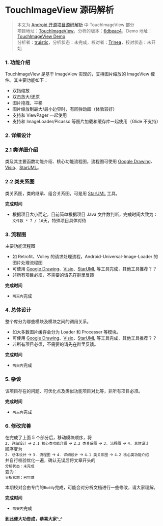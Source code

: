 TouchImageView 源码解析
====================================
> 本文为 [Android 开源项目源码解析](https://a.codekk.com) 中 TouchImageView 部分  
 项目地址：[TouchImageView](https://github.com/MikeOrtiz/TouchImageView)，分析的版本：[6dbeac4](https://github.com/MikeOrtiz/TouchImageView/commit/6dbeac4f11936185ba374c73144ac431c23c9aab "Commit id is 6dbeac4f11936185ba374c73144ac431c23c9aab")，Demo 地址：[TouchImageView Demo](https://github.com/aosp-exchange-group/android-open-project-demo/tree/master/touchimageview-demo)    
 分析者：[truistic](https://github.com/truistic)，分析状态：未完成，校对者：[Trinea](https://github.com/trinea)，校对状态：未开始   


### 1. 功能介绍  
TouchImageView 是基于 ImageView 实现的，支持图片缩放的 ImageView 控件。其主要功能如下：
* 双指缩放
* 双击放大/还原
* 图片拖拽、平移
* 图片缩放到最大/最小边界时，有回弹动画（体验较好）
* 支持和 ViewPager 一起使用
* 支持和 ImageLoader/Picasso 等图片加载和缓存库一起使用（Glide 不支持）

### 2. 详细设计
### 2.1 类详细介绍
类及其主要函数功能介绍、核心功能流程图，流程图可使用 [Google Drawing](https://docs.google.com/drawings)、[Visio](http://products.office.com/en-us/visio/flowchart-software)、[StarUML](http://staruml.io/)。  
### 2.2 类关系图
类关系图，类的继承、组合关系图，可是用 [StarUML](http://staruml.io/) 工具。  

**完成时间**  
- 根据项目大小而定，目前简单根据项目 Java 文件数判断，完成时间大致为：`文件数 * 7 / 10`天，特殊项目具体对待  

### 3. 流程图
主要功能流程图  
- 如 Retrofit、Volley 的请求处理流程，Android-Universal-Image-Loader 的图片处理流程图  
- 可使用 [Google Drawing](https://docs.google.com/drawings)、[Visio](http://products.office.com/en-us/visio/flowchart-software)、[StarUML](http://staruml.io/) 等工具完成，其他工具推荐？？  
- 非所有项目必须，不需要的请先在群里反馈  

**完成时间**  
- `两天内`完成  

### 4. 总体设计
整个库分为哪些模块及模块之间的调用关系。  
- 如大多数图片缓存会分为 Loader 和 Processer 等模块。  
- 可使用 [Google Drawing](https://docs.google.com/drawings)、[Visio](http://products.office.com/en-us/visio/flowchart-software)、[StarUML](http://staruml.io/) 等工具完成，其他工具推荐？？  
- 非所有项目必须，不需要的请先在群里反馈。  

**完成时间**  
- `两天内`完成  

### 5. 杂谈
该项目存在的问题、可优化点及类似功能项目对比等，非所有项目必须。  

**完成时间**  
- `两天内`完成  

### 6. 修改完善  
在完成了上面 5 个部分后，移动模块顺序，将  
`2. 详细设计` -> `2.1 核心类功能介绍` -> `2.2 类关系图` -> `3. 流程图` -> `4. 总体设计`  
顺序变为  
`2. 总体设计` -> `3. 流程图` -> `4. 详细设计` -> `4.1 类关系图` -> `4.2 核心类功能介绍`  
并自行校验优化一遍，确认无误后将文章开头的  
`分析状态：未完成`  
变为：  
`分析状态：已完成`  

本期校对会由专门的`Buddy`完成，可能会对分析文档进行一些修改，请大家理解。  

**完成时间**  
- `两天内`完成  

**到此便大功告成，恭喜大家^_^**  
